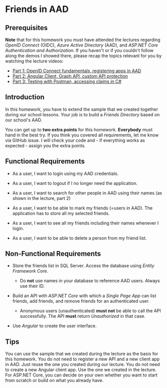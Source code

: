 # Friends in AAD

## Prerequisites

**Note** that for this homework you must have attended the lectures regarding *OpenID Connect* (OIDC), *Azure Active Directory* (AAD), and *ASP.NET Core Authentication and Authorization*. If you haven't or if you couldn't follow along the demos I showed there, please recap the topics relevant for you by watching the lecture videos:

* [Part 1: OpenID Connect fundamentals, registering apps in AAD](https://youtu.be/ND6EKbGb7vQ)
* [Part 2: Angular Client, Graph API, custom API protection](https://youtu.be/R_LIjafo6cY)
* [Part 3: Testing with Postman, accessing claims in C#](https://youtu.be/Ca52hqMiNro)

## Introduction

In this homework, you have to extend the sample that we created together during our school lessons. Your job is to build a *Friends Directory* based on our school's AAD.

You can get up to **two extra points** for this homework. **Everybody** must hand in the best try. If you think you covered all requirements, let me know via GitHub issue. I will check your code and - if everything works as expected - assign you the extra points.

## Functional Requirements

* As a user, I want to login using my AAD credentials.

* As a user, I want to logout if I no longer need the application.

* As a user, I want to search for other people in AAD using their names (as shown in the lecture, part 2)

* As a user, I want to be able to mark my friends (=users in AAD). The application has to store all my selected friends.

* As a user, I want to see all my friends including their names whenever I login.

* As a user, I want to be able to delete a person from my friend list.

## Non-Functional Requirements

* Store the friends list in SQL Server. Access the database using *Entity Framework Core*.
  * Do **not** use names in your database to reference AAD users. Always use their ID.

* Build an API with *ASP.NET Core* with which a *Single Page App* can list friends, add friends, and remove friends for an authenticated user.
  * Anonymous users (unauthenticated) **must not** be able to call the API successfully. The API **must** return *Unauthorized* in that case.

* Use *Angular* to create the user interface.

## Tips

You can use the sample that we created during the lecture as the basis for this homework. You do not need to register a new API and a new client app in AAD. Just reuse the one you created during our lecture. You do not need to create a new Angular client app. Use the one we created in the lecture. For ASP.NET Core, you can decide on your own whether you want to start from scratch or build on what you already have.
